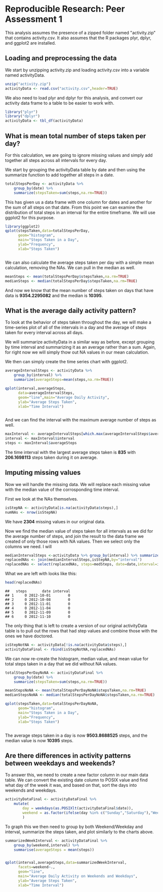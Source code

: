 # Reproducible Research: Peer Assessment 1

This analysis assumes the presence of a zipped folder named "activity.zip" that contains activity.csv. It also assumes that the R packages plyr, dplyr, and ggplot2 are installed.  

## Loading and preprocessing the data  
 We start by unzipping activity.zip and loading activity.csv into a variable named activityData.
 

```r
unzip("activity.zip")
activityData <- read.csv("activity.csv",header=TRUE)
```

We also need to load plyr and dplyr for this analysis, and convert our activity data frame to a table to be easier to work with. 


```r
library("plyr")
library("dplyr")
activityData <- tbl_df(activityData)
```


## What is mean total number of steps taken per day?  

For this calculation, we are going to ignore missing values and simply add together all steps across all intervals for every day.   

We start by grouping the activityData table by date and then using the summarize function to add together all steps in a date.  


```r
totalStepsPerDay <- activityData %>% 
    group_by(date) %>%
    summarize(stepsTaken=sum(steps,na.rm=TRUE))
```

This has given us a data frame with one column for dates and another for the sum of all steps on that date. From this point we can examine the distribution of total steps in an interval for the entire timeframe. We will use ggplot2 for this purpose. 


```r
library(ggplot2)
qplot(stepsTaken,data=totalStepsPerDay,
      geom="histogram",
      main="Steps Taken in a Day",
      ylab="Frequency",
      xlab="Steps Taken")
```

<img src="PA1_template_files/figure-html/unnamed-chunk-4-1.png" title="" alt="" style="display: block; margin: auto;" />

We can also calculate the average steps taken per day with a simple mean calculation, removing the NAs. We can pull in the median as well. 


```r
meanSteps <- mean(totalStepsPerDay$stepsTaken,na.rm=TRUE)
medianSteps <- median(totalStepsPerDay$stepsTaken,na.rm=TRUE)
```

And now we know that the mean number of steps taken on days that have data is **9354.2295082** and the median is **10395**.  


## What is the average daily activity pattern?

To look at the behavior of steps taken throughout the day, we will make a time-series plot of all of the intervals in a day and the average of steps taken for every interval across all days.

We will summarize activityData in a similar way as before, except grouping by time interval and summarizing it as an average rather than a sum. Again, for right now we will simply thow out NA values in our mean calculation. 

We then can simply create the time series chart with ggplot2. 


```r
averageIntervalSteps <- activityData %>%
    group_by(interval) %>% 
    summarize(averageSteps=mean(steps,na.rm=TRUE))  

qplot(interval,averageSteps,
      data=averageIntervalSteps,
      geom="line",main="Average Daily Activity",
      ylab="Average Steps Taken",
      xlab="Time Interval")
```

<img src="PA1_template_files/figure-html/unnamed-chunk-6-1.png" title="" alt="" style="display: block; margin: auto;" />

And we can find the interval with the maximum average number of steps as well.

```r
maxInterval <- averageIntervalSteps[which.max(averageIntervalSteps$averageSteps),]
interval <- maxInterval$interval
steps <- maxInterval$averageSteps
```

The time interval with the largest average steps taken is **835** with 
**206.1698113** steps taken during it on average.


## Imputing missing values

Now we will handle the missing data. We will replace each missing value with the median value of the corrosponding time interval. 

First we look at the NAs themselves.

```r
isStepNA <- activityData[is.na(activityData$steps),]
numNAs <- nrow(isStepNA)
```
We have **2304** missing values in our original data. 

Now we find the median value of steps taken for all intervals as we did for the average number of steps, and join the result to the data frame we created of only those rows with NA values. Then we select only the columns we need. I will

```r
medianIntervalSteps <-activityData %>% group_by(interval) %>% summarize(medSteps=median(steps,na.rm=TRUE))
replacedNAs <- join(medianIntervalSteps,isStepNA,by="interval")
replacedNAs <- select(replacedNAs, steps=medSteps, date=date,interval=interval)
```

What we are left with looks like this:

```r
head(replacedNAs)
```

```
##   steps       date interval
## 1     0 2012-10-01        0
## 2     0 2012-10-08        0
## 3     0 2012-11-01        0
## 4     0 2012-11-04        0
## 5     0 2012-11-09        0
## 6     0 2012-11-10        0
```

The only thing that is left to create a version of our original activityData table is to pull out the rows that had step values and combine those with the ones we have doctored. 

```r
isStepNotNA <- activityData[!is.na(activityData$steps),]
activityDataFinal <- rbind(isStepNotNA,replacedNAs)
```

We can now re-create the histogram, median value, and mean value for total steps taken in a day that we did without NA values. 


```r
totalStepsPerDayNoNA <- activityDataFinal %>% 
    group_by(date) %>%
    summarize(stepsTaken=sum(steps,na.rm=TRUE))

meanStepsNoNA <- mean(totalStepsPerDayNoNA$stepsTaken,na.rm=TRUE)
medianStepsNoNA <- median(totalStepsPerDayNoNA$stepsTaken,na.rm=TRUE)

qplot(stepsTaken,data=totalStepsPerDayNoNA,
      geom="histogram",
      main="Steps Taken in a Day",
      ylab="Frequency",
      xlab="Steps Taken")
```

<img src="PA1_template_files/figure-html/unnamed-chunk-12-1.png" title="" alt="" style="display: block; margin: auto;" />

The average steps taken in a day is now **9503.8688525** steps, and the median value is now **10395** steps.

## Are there differences in activity patterns between weekdays and weekends?

To answer this, we need to create a new factor column in our main data table. We can convert the existing date column to POSIX value and find what day of the week it was, and based on that, sort the days into weekends and weekdays.

```r
activityDataFinal <- activityDataFinal %>% 
    mutate(
        day = weekdays(as.POSIXlt(activityDataFinal$date)),
        weekend = as.factor(ifelse(day %in% c("Sunday","Saturday"),"Weekend","Weekday"))
        )
```

To graph this we then need to group by both Weekend/Weekday and interval, summarize the steps taken, and plot similarly to the charts above.


```r
summarizedWeekInterval <- activityDataFinal %>% 
    group_by(weekend,interval) %>%
    summarise(averageSteps = mean(steps))


qplot(interval,averageSteps,data=summarizedWeekInterval,
      facets=weekend~.,
      geom="line",
      main="Average Daily Activity on Weekends and Weekdays",
      ylab="Average Steps Taken",
      xlab="Time Interval")
```

<img src="PA1_template_files/figure-html/unnamed-chunk-14-1.png" title="" alt="" style="display: block; margin: auto;" />




